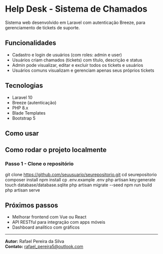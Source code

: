# Help Desk - Sistema de Chamados

Sistema web desenvolvido em Laravel com autenticação Breeze, para gerenciamento de tickets de suporte.

## Funcionalidades

- Cadastro e login de usuários (com roles: admin e user)
- Usuários criam chamados (tickets) com título, descrição e status
- Admin pode visualizar, editar e excluir todos os tickets e usuários
- Usuários comuns visualizam e gerenciam apenas seus próprios tickets

## Tecnologias

- Laravel 10
- Breeze (autenticação)
- PHP 8.x
- Blade Templates
- Bootstrap 5

## Como usar

## Como rodar o projeto localmente

### Passo 1 - Clone o repositório

git clone https://github.com/seuusuario/seurepositorio.git
cd seurepositorio
composer install
npm install
cp .env.example .env
php artisan key:generate
touch database/database.sqlite
php artisan migrate --seed
npm run build
php artisan serve


## Próximos passos


- Melhorar frontend com Vue ou React
- API RESTful para integração com apps móveis
- Dashboard analítico com gráficos

---

**Autor:** Rafael Pereira da Silva  
**Contato:** rafael_pereira5@outlook.com 
